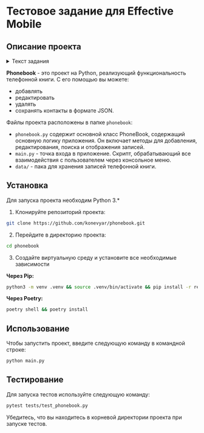 # Тестовое задание для Effective Mobile

## Описание проекта

<details>
    <summary>Текст задания</summary>
        Реализовать телефонный справочник со следующими возможностями:
        1. Вывод постранично записей из справочника на экран
        2. Добавление новой записи в справочник
        3. Возможность редактирования записей в справочнике
        4. Поиск записей по одной или нескольким характеристикам
        Требования к программе:
        1. Реализация интерфейса через консоль (без веб- или графического интерфейса)
        2. Хранение данных должно быть организовано в виде текстового файла, формат которого придумывает сам программист
        3. В справочнике хранится следующая информация: фамилия, имя, отчество, название организации, телефон рабочий, телефон личный (сотовый)
        Плюсом будет:
        1. аннотирование функций и переменных
        2. документирование функций
        3. подробно описанный функционал программы
        4. размещение готовой программы и примера файла с данными на github
</details>

**Phonebook** - это проект на Python, реализующий функциональность телефонной книги. С его помощью вы можете:
- добавлять
- редактировать
- удалять
- сохранять контакты в формате JSON.

Файлы проекта расположены в папке `phonebook`:
- `phonebook.py` содержит основной класс PhoneBook, содержащий основную логику приложения. Он включает методы для добавления, редактирования, поиска и отображения записей.
- `main.py` - точка входа в приложение. Скрипт, обрабатывающий все взаимодействия с пользователем через консольное меню.
- `data/` - пака для хранения записей телефонной книги.

## Установка

Для запуска проекта необходим Python 3.*

1. Клонируйте репозиторий проекта:

```bash
git clone https://github.com/konevyar/phonebook.git
```

2. Перейдите в директорию проекта:

```bash
cd phonebook
```

3. Создайте виртуальную среду и установите все необходимые зависимости

**Через Pip:**
```bash
python3 -m venv .venv && source .venv/bin/activate && pip install -r requirements.txt
```

**Через Poetry:**

```bash
poetry shell && poetry install
```

## Использование

Чтобы запустить проект, введите следующую команду в командной строке:

```bash
python main.py
```

## Тестирование

Для запуска тестов используйте следующую команду:

```bash
pytest tests/test_phonebook.py
```

Убедитесь, что вы находитесь в корневой директории проекта при запуске тестов.
